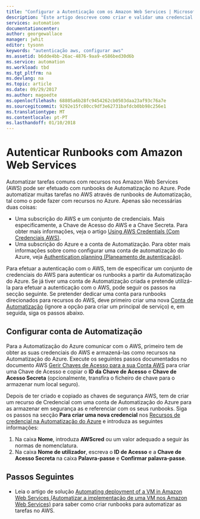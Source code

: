 ```yaml
---
title: "Configurar a Autenticação com os Amazon Web Services | Microsoft Docs"
description: "Este artigo descreve como criar e validar uma credencial AWS para runbooks na Automatização do Azure gerindo recursos AWS."
services: automation
documentationcenter: 
author: georgewallace
manager: jwhit
editor: tysonn
keywords: "autenticação aws, configurar aws"
ms.assetid: b6dde4bb-26ac-4876-9aa9-e586bed30d6b
ms.service: automation
ms.workload: tbd
ms.tgt_pltfrm: na
ms.devlang: na
ms.topic: article
ms.date: 09/29/2017
ms.author: magoedte
ms.openlocfilehash: 68805a6b28fc9454262cb0503daa23af93c76a7e
ms.sourcegitcommit: 9292e15fc80cc9df3e62731bafdcb0bb98c256e1
ms.translationtype: MT
ms.contentlocale: pt-PT
ms.lasthandoff: 01/10/2018
---
```

# <a name="authenticate-runbooks-with-amazon-web-services"></a>Autenticar Runbooks com Amazon Web Services
Automatizar tarefas comuns com recursos nos Amazon Web Services (AWS) pode ser efetuado com runbooks de Automatização no Azure.  Pode automatizar muitas tarefas no AWS através de runbooks de Automatização, tal como o pode fazer com recursos no Azure.  Apenas são necessárias duas coisas:

* Uma subscrição do AWS e um conjunto de credenciais.  Mais especificamente, a Chave de Acesso do AWS e a Chave Secreta.  Para obter mais informações, veja o artigo [Using AWS Credentials (Com Credenciais AWS)](http://docs.aws.amazon.com/powershell/latest/userguide/specifying-your-aws-credentials.html).
* Uma subscrição do Azure e a conta de Automatização.  Para obter mais informações sobre como configurar uma conta de automatização do Azure, veja [Authentication planning (Planeamento de autenticação)](automation-offering-get-started.md#authentication-planning).  

Para efetuar a autenticação com o AWS, tem de especificar um conjunto de credenciais do AWS para autenticar os runbooks a partir da Automatização do Azure. Se já tiver uma conta de Automatização criada e pretende utilizá-la para efetuar a autenticação com o AWS, pode seguir os passos na secção seguinte.  Se pretender dedicar uma conta para runbooks direcionados para recursos do AWS, deve primeiro criar uma nova [Conta de Automatização](automation-offering-get-started.md) (ignore a opção para criar um principal de serviço) e, em seguida, siga os passos abaixo.

## <a name="configure-automation-account"></a>Configurar conta de Automatização
Para a Automatização do Azure comunicar com o AWS, primeiro tem de obter as suas credenciais do AWS e armazená-las como recursos na Automatização do Azure.  Execute os seguintes passos documentados no documento AWS [Gerir Chaves de Acesso para a sua Conta AWS](http://docs.aws.amazon.com/general/latest/gr/managing-aws-access-keys.html) para criar uma Chave de Acesso e copiar o **ID da Chave de Acesso** e **Chave de Acesso Secreta** (opcionalmente, transfira o ficheiro de chave para o armazenar num local seguro).

Depois de ter criado e copiado as chaves de segurança AWS, tem de criar um recurso de Credencial com uma conta de Automatização do Azure para as armazenar em segurança as e referenciar com os seus runbooks.  Siga os passos na secção **Para criar uma nova credencial** nos [Recursos de credencial na Automatização do Azure](automation-credentials.md#to-create-a-new-credential-asset-with-the-azure-portal) e introduza as seguintes informações:

1. Na caixa **Nome**, introduza **AWScred** ou um valor adequado a seguir às normas de nomenclatura.  
2. Na caixa **Nome de utilizador**, escreva o **ID de Acesso** e a **Chave de Acesso Secreta** na caixa **Palavra-passe** e **Confirmar palavra-passe**.   

## <a name="next-steps"></a>Passos Seguintes
* Leia o artigo de solução [Automating deployment of a VM in Amazon Web Services (Automatizar a implementação de uma VM nos Amazon Web Services)](automation-scenario-aws-deployment.md) para saber como criar runbooks para automatizar as tarefas no AWS.

